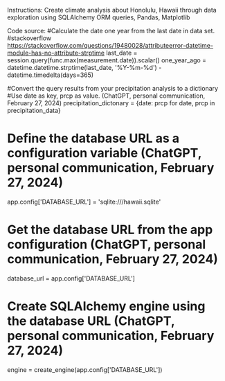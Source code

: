 Instructions:
Create climate analysis about Honolulu, Hawaii through data exploration using SQLAlchemy ORM queries, Pandas, Matplotlib


Code source:
#Calculate the date one year from the last date in data set. #stackoverflow https://stackoverflow.com/questions/19480028/attributeerror-datetime-module-has-no-attribute-strptime
    last_date = session.query(func.max(measurement.date)).scalar()
    one_year_ago = datetime.datetime.strptime(last_date, '%Y-%m-%d') - datetime.timedelta(days=365)

#Convert the query results from your precipitation analysis to a dictionary
#Use date as key, prcp as value. (ChatGPT, personal communication, February 27, 2024)
    precipitation_dictonary = {date: prcp for date, prcp in precipitation_data}


# Define the database URL as a configuration variable (ChatGPT, personal communication, February 27, 2024)
app.config['DATABASE_URL'] = 'sqlite:///hawaii.sqlite'

# Get the database URL from the app configuration (ChatGPT, personal communication, February 27, 2024)
database_url = app.config['DATABASE_URL']

# Create SQLAlchemy engine using the database URL (ChatGPT, personal communication, February 27, 2024)
engine = create_engine(app.config['DATABASE_URL'])
